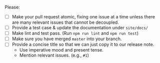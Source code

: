 Please:
- [ ] Make your pull request atomic, fixing one issue at a time unless there are many relevant issues that cannot be decoupled.
- [ ] Provide a test case & update the documentation under `site/docs/`
- [ ] Make lint and test pass. (Run `npm run lint` and `npm run test`)
- [ ] Make sure you have merged `master` into your branch. 
- [ ] Provide a concise title so that we can just copy it to our release note. 
  - Use imperative mood and present tense.
  - Mention relevant issues. (e.g., `#1`)
  
